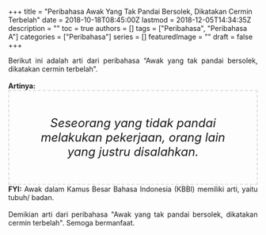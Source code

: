 +++
title = "Peribahasa Awak Yang Tak Pandai Bersolek, Dikatakan Cermin Terbelah"
date = 2018-10-18T08:45:00Z
lastmod = 2018-12-05T14:34:35Z
description = ""
toc = true
authors = []
tags = ["Peribahasa", "Peribahasa A"]
categories = ["Peribahasa"]
series = []
featuredImage = ""
draft = false
+++

<div dir="ltr" style="text-align: left;" trbidi="on"><div style="text-align: justify;">Berikut ini adalah arti dari peribahasa “Awak yang tak pandai bersolek, dikatakan cermin terbelah”.</div><br /><div style="text-align: justify;"><b>Artinya:</b></div><div style="border: 2px dashed #ddd; font-size: 24px; height: auto; margin: 0 auto; padding: 50px; text-align: center; width: auto;"><i>Seseorang yang tidak pandai melakukan pekerjaan, orang lain yang justru disalahkan.</i></div><div style="text-align: justify;"><b>FYI:</b> Awak dalam Kamus Besar Bahasa Indonesia (KBBI) memiliki arti, yaitu tubuh/ badan.<br /><br /></div><div style="text-align: justify;">Demikian arti dari peribahasa "Awak yang tak pandai bersolek, dikatakan cermin terbelah". Semoga bermanfaat.</div></div>
